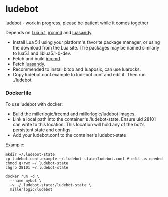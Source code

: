 ludebot
=======

ludebot - work in progress, please be patient while it comes together

Depends on
<a href="http://www.lua.org/versions.html#5.1">Lua 5.1</a>,
<a href="https://github.com/millerlogic/irccmd">irccmd</a>
and <a href="https://github.com/millerlogic/luasandy">luasandy</a>.

* Install Lua 5.1 using your platform's favorite package manager, or using the download from the Lua site. The packages may be named similarly to lua5.1 and liblua5.1-0-dev.
* Fetch and build <a href="https://github.com/millerlogic/irccmd">irccmd</a>.
* Fetch <a href="https://github.com/millerlogic/luasandy">luasandy</a>.
* Recommended to install bitop and luaposix, can use luarocks.
* Copy ludebot.conf.example to ludebot.conf and edit it. Then run ./ludebot.

### Dockerfile

To use ludebot with docker:
* Build the millerlogic/<a href="https://github.com/millerlogic/irccmd">irccmd</a> and millerlogic/ludebot images.
* Link a local path into the container's /ludebot-state. Ensure uid 28101 can write to this location. This location will hold any of the bot's persistent state and configs.
* Add your ludebot.conf to the container's ludebot-state

Example:

```
mkdir ~/.ludebot-state
cp ludebot.conf.example ~/.ludebot-state/ludebot.conf # edit as needed
chmod g+rwx ~/.ludebot-state
chgrp 28101 ~/.ludebot-state

docker run -d \
  --name mybot \
  -v ~/.ludebot-state:/ludebot-state \
  millerlogic/ludebot
```
